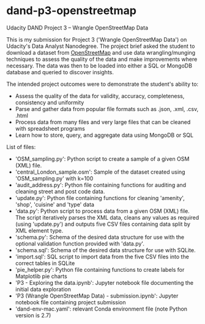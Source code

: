 # dand-p3-openstreetmap

Udacity DAND Project 3 – Wrangle OpenStreetMap Data

This is my submission for Project 3 ('Wrangle OpenStreetMap Data') on Udacity's Data Analyst Nanodegree. The project brief asked the student to download a dataset from [OpenStreetMap](www.openstreetmap.org) and use data wrangling/munging techniques to assess the quality of the data and make improvements where necessary. The data was then to be loaded into either a SQL or MongoDB database and queried to discover insights.

The intended project outcomes were to demonstrate the student's ability to:
- Assess the quality of the data for validity, accuracy, completeness, consistency and uniformity
- Parse and gather data from popular file formats such as .json, .xml, .csv, .html
- Process data from many files and very large files that can be cleaned with spreadsheet programs
- Learn how to store, query, and aggregate data using MongoDB or SQL

List of files:
- 'OSM_sampling.py': Python script to create a sample of a given OSM (XML) file.
- 'central_London_sample.osm': Sample of the dataset created using 'OSM_sampling.py' with k=100
- 'audit_address.py': Python file containing functions for auditing and cleaning street and post code data.
- 'update.py': Python file containing functions for cleaning 'amenity', 'shop', 'cuisine' and 'type' data
- 'data.py': Python script to process data from a given OSM (XML) file. The script iteratively parses the XML data, cleans any values as required (using 'update.py') and outputs five CSV files containing data split by XML element type. 
- 'schema.py': Schema of the desired data structure for use with the optional validation function provided with 'data.py'.
- 'schema.sql': Schema of the desired data structure for use with SQLite.
- 'import.sql': SQL script to import data from the five CSV files into the correct tables in SQLite
- 'pie_helper.py': Python file containing functions to create labels for Matplotlib pie charts
- 'P3 - Exploring the data.ipynb': Jupyter notebook file documenting the initial data exploration
- 'P3 (Wrangle OpenStreetMap Data) - submission.ipynb': Jupyter notebook file containing project submission
- 'dand-env-mac.yaml': relevant Conda environment file (note Python version is 2.7)
